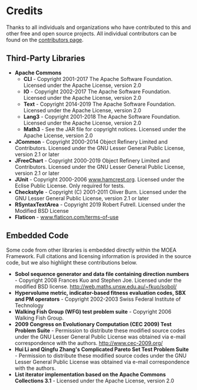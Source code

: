 # Credits

Thanks to all individuals and organizations who have contributed to this and other free and open source projects.
All individual contributors can be found on the
[contributors page](https://github.com/MOEAFramework/MOEAFramework/graphs/contributors).

## Third-Party Libraries

* **Apache Commons**
   * **CLI** - Copyright 2001-2017 The Apache Software Foundation. Licensed under the Apache License, version 2.0
   * **IO** - Copyright 2002-2017 The Apache Software Foundation. Licensed under the Apache License, version 2.0
   * **Text** - Copyright 2014-2019 The Apache Software Foundation. Licensed under the Apache License, version 2.0
   * **Lang3** - Copyright 2001-2018 The Apache Software Foundation. Licensed under the Apache License, version 2.0
   * **Math3** - See the JAR file for copyright notices. Licensed under the Apache License, version 2.0
* **JCommon** - Copyright 2000-2014 Object Refinery Limited and Contributors. Licensed under the GNU Lesser General
  Public License, version 2.1 or later
* **JFreeChart** - Copyright 2000-2019 Object Refinery Limited and Contributors. Licensed under the GNU Lesser General
  Public License, version 2.1 or later
* **JUnit** - Copyright 2000-2006 www.hamcrest.org. Licensed under the Eclise Public License. Only required for tests.
* **Checkstyle** - Copyright (C) 2001-2011 Oliver Burn. Licensed under the GNU Lesser General Public License, version
  2.1 or later
* **RSyntaxTextArea** - Copyright 2019 Robert Futrell. Licensed under the Modified BSD License
* **Flaticon** - www.flaticon.com/terms-of-use

## Embedded Code

Some code from other libraries is embedded directly within the MOEA Framework.  Full citations and licensing
information is provided in the source code, but we also highlight these contributions below.

* **Sobol sequence generator and data file containing direction numbers** - Copyright 2008 Frances Kuo and Stephen Joe.
  Licensed under the modified BSD license. http://web.maths.unsw.edu.au/~fkuo/sobol/
* **Hypervolume metric, indicator-based fitness evaluation codes, SBX and PM operators** - Copyright 2002-2003 Swiss
  Federal Institute of Technology
* **Walking Fish Group (WFG) test problem suite** - Copyright 2006 Walking Fish Group.
* **2009 Congress on Evolutionary Computation (CEC 2009) Test Problem Suite** - Permission to distribute these modified
  source codes under the GNU Lesser General Public License was obtained via e-mail correspondence with the authors.
  http://www.cec-2009.org/
* **Hui Li and Qingfu Zhang's Complicated Pareto Set Test Problem Suite** - Permission to distribute these modified
  source codes under the GNU Lesser General Public License was obtained via e-mail correspondence with the authors.
* **List iterator implementation based on the Apache Commons Collections 3.1** - Licensed under the Apache License,
  version 2.0
